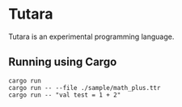 # Tutara

Tutara is an experimental programming language.

## Running using Cargo

```
cargo run
cargo run -- --file ./sample/math_plus.ttr
cargo run -- "val test = 1 + 2"
```
